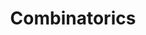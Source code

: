 ---
weight: 1700
title: Combinatorics
icon: widgets
description: Combinatorics deals with counting and arranging elements.
date: 
lastmod: 
draft: false
---